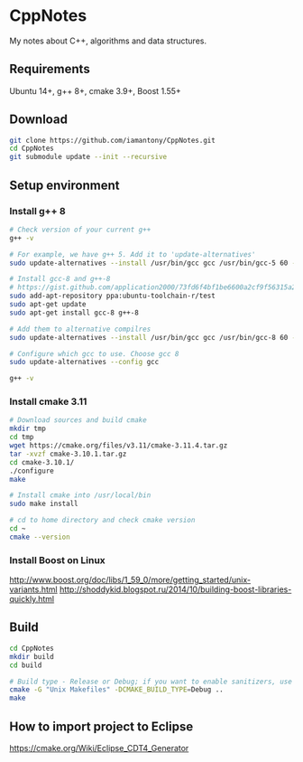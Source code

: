 # CppNotes

My notes about C++, algorithms and data structures.

## Requirements
Ubuntu 14+, g++ 8+, cmake 3.9+, Boost 1.55+

## Download

``` bash
git clone https://github.com/iamantony/CppNotes.git
cd CppNotes
git submodule update --init --recursive
```

## Setup environment

### Install g++ 8

``` bash
# Check version of your current g++
g++ -v

# For example, we have g++ 5. Add it to 'update-alternatives'
sudo update-alternatives --install /usr/bin/gcc gcc /usr/bin/gcc-5 60 --slave /usr/bin/g++ g++ /usr/bin/g++-5

# Install gcc-8 and g++-8
# https://gist.github.com/application2000/73fd6f4bf1be6600a2cf9f56315a2d91
sudo add-apt-repository ppa:ubuntu-toolchain-r/test
sudo apt-get update
sudo apt-get install gcc-8 g++-8

# Add them to alternative compilres
sudo update-alternatives --install /usr/bin/gcc gcc /usr/bin/gcc-8 60 --slave /usr/bin/g++ g++ /usr/bin/g++-8

# Configure which gcc to use. Choose gcc 8
sudo update-alternatives --config gcc

g++ -v
```

### Install cmake 3.11

``` bash
# Download sources and build cmake
mkdir tmp
cd tmp
wget https://cmake.org/files/v3.11/cmake-3.11.4.tar.gz
tar -xvzf cmake-3.10.1.tar.gz
cd cmake-3.10.1/
./configure
make

# Install cmake into /usr/local/bin
sudo make install

# cd to home directory and check cmake version
cd ~
cmake --version
```

### Install Boost on Linux

http://www.boost.org/doc/libs/1_59_0/more/getting_started/unix-variants.html
http://shoddykid.blogspot.ru/2014/10/building-boost-libraries-quickly.html

## Build

``` bash
cd CppNotes
mkdir build
cd build

# Build type - Release or Debug; if you want to enable sanitizers, use -DSANITIZE_UNDEFINED=ON
cmake -G "Unix Makefiles" -DCMAKE_BUILD_TYPE=Debug ..
make
```

## How to import project to Eclipse
https://cmake.org/Wiki/Eclipse_CDT4_Generator

